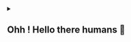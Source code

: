 <div align="center">
<a href="https://github.com/offensive-vk/">
   <picture>
    <source media="(prefers-color-scheme: dark)" srcset="https://ssr-contributions-svg.vercel.app/_/offensive-vk?chart=3dbar&gap=0.6&scale=2&flatten=2&animation=wave&animation_duration=4&animation_delay=0.06&animation_amplitude=24&animation_frequency=0.1&animation_wave_center=0_3&format=svg&weeks=34&theme=native&dark=true">
    <source media="(prefers-color-scheme: light)" srcset="https://ssr-contributions-svg.vercel.app/_/offensive-vk?chart=3dbar&gap=0.6&scale=2&flatten=2&animation=wave&animation_duration=4&animation_delay=0.06&animation_amplitude=24&animation_frequency=0.1&animation_wave_center=0_3&format=svg&weeks=34&theme=native">
    <img alt="" src="[https://ssr-contributions-svg.vercel.app/_/offensive-vk?chart=3dbar&flatten=1&weeks=40&animation=wave&format=svg&gap=0.6&animation_frequency=0.2&animation_amplitude=20&theme=pink](https://ssr-contributions-svg.vercel.app/_/offensive-vk?chart=3dbar&gap=0.6&scale=2&flatten=2&animation=wave&animation_duration=4&animation_delay=0.06&animation_amplitude=24&animation_frequency=0.1&animation_wave_center=0_3&format=svg&weeks=34&theme=native)" >
  </picture>
</a>
</div>

<details>
   <summary><h2>Ohh ! Hello there humans 👋</h2></summary>

   <i>my short name : 11110100001000111111</i>

   <code>my full name : 01000100 01100001 01110111 01100111 00101100 00100000 01001001 00100000 01110111 01101111 01110010 01101011 00100000 01100110 01101111 01110010 00100000 01101101 01111001 00100000 01100010 01101111 01110011 01110011 00100000 01000000 01101111 01100110 01100110 01100101 01101110 01110011 01101001 01110110 01100101 00101101 01110110 01101011 00101110
   </code>
   
<details>
   <summary><b>Wanna See My Logs?</b></summary>
<p>
  
<!--START_SECTION:activity-->
1. 🎉 Merged PR [#5](https://github.com/XAuthSystems/TypeScript/pull/5) in [XAuthSystems/TypeScript](https://github.com/XAuthSystems/TypeScript)
2. 🎉 Merged PR [#3](https://github.com/XAuthSystems/mongo/pull/3) in [XAuthSystems/mongo](https://github.com/XAuthSystems/mongo)
3. 💪 Opened PR [#203](https://github.com/offensive-vk/UntilEverything/pull/203) in [offensive-vk/UntilEverything](https://github.com/offensive-vk/UntilEverything)
4. 🔒 Closed issue [#116](https://github.com/offensive-vk/Classics/issues/116) in [offensive-vk/Classics](https://github.com/offensive-vk/Classics)
5. 🔒 Closed issue [#115](https://github.com/offensive-vk/Classics/issues/115) in [offensive-vk/Classics](https://github.com/offensive-vk/Classics)
6. 🔒 Closed issue [#106](https://github.com/offensive-vk/Classics/issues/106) in [offensive-vk/Classics](https://github.com/offensive-vk/Classics)
7. 🔒 Closed issue [#114](https://github.com/offensive-vk/Classics/issues/114) in [offensive-vk/Classics](https://github.com/offensive-vk/Classics)
8. 🔒 Closed issue [#107](https://github.com/offensive-vk/Classics/issues/107) in [offensive-vk/Classics](https://github.com/offensive-vk/Classics)
9. 🔒 Closed issue [#109](https://github.com/offensive-vk/Classics/issues/109) in [offensive-vk/Classics](https://github.com/offensive-vk/Classics)
10. 🔒 Closed issue [#108](https://github.com/offensive-vk/Classics/issues/108) in [offensive-vk/Classics](https://github.com/offensive-vk/Classics)
<!--END_SECTION:activity-->
  
</p>
</details>
</details>
